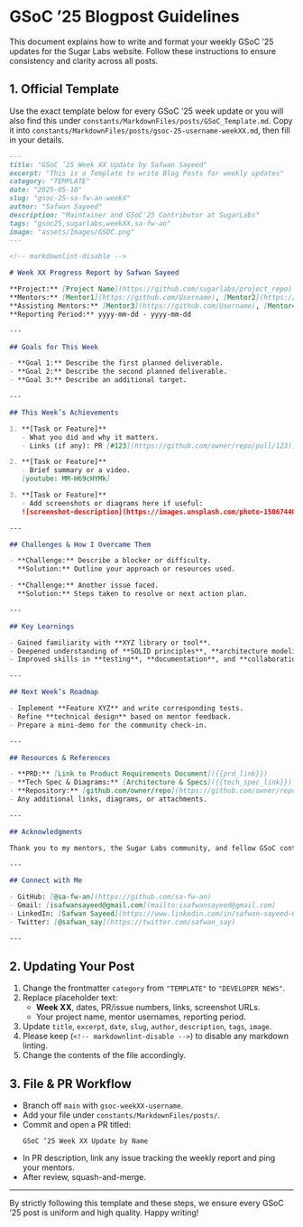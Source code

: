 # GSoC ’25 Blogpost Guidelines

This document explains how to write and format your weekly GSoC ’25 updates for the Sugar Labs website. Follow these instructions to ensure consistency and clarity across all posts.

<!-- markdownlint-disable -->

## 1. Official Template

Use the exact template below for every GSoC ’25 week update or you will also find this under `constants/MarkdownFiles/posts/GSoC_Template.md`. Copy it into `constants/MarkdownFiles/posts/gsoc-25-username-weekXX.md`, then fill in your details.

```markdown
---
title: "GSoC ’25 Week XX Update by Safwan Sayeed"
excerpt: "This is a Template to write Blog Posts for weekly updates"
category: "TEMPLATE"
date: "2025-05-10"
slug: "gsoc-25-sa-fw-an-weekX"
author: "Safwan Sayeed"
description: "Maintainer and GSoC'25 Contributor at SugarLabs"
tags: "gsoc25,sugarlabs,weekXX,sa-fw-an"
image: "assets/Images/GSOC.png"
---

<!-- markdownlint-disable -->

# Week XX Progress Report by Safwan Sayeed

**Project:** [Project Name](https://github.com/sugarlabs/project_repo)  
**Mentors:** [Mentor1](https://github.com/Username), [Mentor2](https://github.com/Username)  
**Assisting Mentors:** [Mentor3](https://github.com/Username), [Mentor4](https://github.com/Username)  
**Reporting Period:** yyyy-mm-dd - yyyy-mm-dd  

---

## Goals for This Week

- **Goal 1:** Describe the first planned deliverable.
- **Goal 2:** Describe the second planned deliverable.
- **Goal 3:** Describe an additional target.

---

## This Week’s Achievements

1. **[Task or Feature]**  
   - What you did and why it matters.  
   - Links (if any): PR [#123](https://github.com/owner/repo/pull/123), Issue [#456](https://github.com/owner/repo/issues/456).

2. **[Task or Feature]**  
   - Brief summary or a video.
   [youtube: MM-H69cHYMk]

3. **[Task or Feature]**  
   - Add screenshots or diagrams here if useful:
   ![screenshot-description](https://images.unsplash.com/photo-1506744038136-46273834b3fb?w=2070)

---

## Challenges & How I Overcame Them

- **Challenge:** Describe a blocker or difficulty.  
  **Solution:** Outline your approach or resources used.

- **Challenge:** Another issue faced.  
  **Solution:** Steps taken to resolve or next action plan.

---

## Key Learnings

- Gained familiarity with **XYZ library or tool**.
- Deepened understanding of **SOLID principles**, **architecture modeling**, **DFDs**, etc.
- Improved skills in **testing**, **documentation**, and **collaboration workflows**.

---

## Next Week’s Roadmap

- Implement **Feature XYZ** and write corresponding tests.
- Refine **technical design** based on mentor feedback.
- Prepare a mini-demo for the community check-in.

---

## Resources & References

- **PRD:** [Link to Product Requirements Document]({{prd_link}})
- **Tech Spec & Diagrams:** [Architecture & Specs]({{tech_spec_link}})
- **Repository:** [github.com/owner/repo](https://github.com/owner/repo)
- Any additional links, diagrams, or attachments.

---

## Acknowledgments

Thank you to my mentors, the Sugar Labs community, and fellow GSoC contributors for ongoing support.

---

## Connect with Me

- GitHub: [@sa-fw-an](https://github.com/sa-fw-an)
- Gmail: [isafwansayeed@gmail.com](mailto:isafwansayeed@gmail.com)
- LinkedIn: [Safwan Sayeed](https://www.linkedin.com/in/safwan-sayeed-6a3a482a9/)
- Twitter: [@safwan_say](https://twitter.com/safwan_say)

---

```

## 2. Updating Your Post

1. Change the frontmatter `category` from `"TEMPLATE"` to `"DEVELOPER NEWS"`.
2. Replace placeholder text:
   - **Week XX**, dates, PR/issue numbers, links, screenshot URLs.
   - Your project name, mentor usernames, reporting period.
3. Update `title`, `excerpt`, `date`, `slug`, `author`, `description`, `tags`, `image`.
4. Please keep (`<!-- markdownlint-disable -->`) to disable any markdown linting.
5. Change the contents of the file accordingly.

## 3. File & PR Workflow

- Branch off `main` with `gsoc-weekXX-username`.
- Add your file under `constants/MarkdownFiles/posts/`.
- Commit and open a PR titled:  
  ```
  GSoC ’25 Week XX Update by Name
  ```
- In PR description, link any issue tracking the weekly report and ping your mentors.
- After review, squash-and-merge.

---

By strictly following this template and these steps, we ensure every GSoC ’25 post is uniform and high quality. Happy writing!